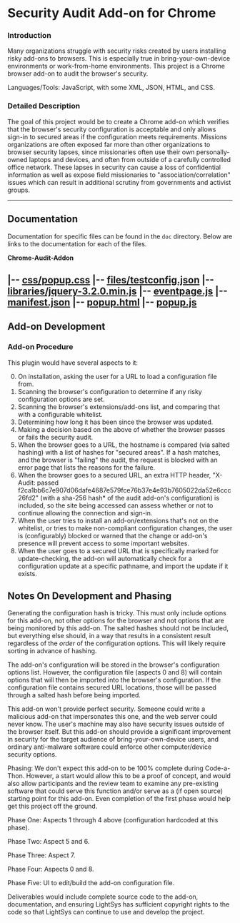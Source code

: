 # Security Audit Add-on for Chrome

### Introduction

Many organizations struggle with security risks created by users installing risky add-ons to browsers. This is especially true in bring-your-own-device environments or work-from-home environments. This project is a Chrome browser add-on to audit the browser's security. 

Languages/Tools: JavaScript, with some XML, JSON, HTML, and CSS.

### Detailed Description

The goal of this project would be to create a Chrome add-on which verifies that the browser's security configuration is acceptable and only allows sign-in to secured areas if the configuration meets requirements. Missions organizations are often exposed far more than other organizations to browser security lapses, since missionaries often use their own personally-owned laptops and devices, and often from outside of a carefully controlled office network. These lapses in security can cause a loss of confidential information as well as expose field missionaries to "association/correlation" issues which can result in additional scrutiny from governments and activist groups.

---

## Documentation

Documentation for specific files can be found in the `doc` directory. Below are links to the documentation for each of the files.

**Chrome-Audit-Addon**

|-- [css/popup.css](https://github.com/LightSys/chrome-audit-addon/tree/master/doc/css/popup.css.md)
|-- [files/testconfig.json](https://github.com/LightSys/chrome-audit-addon/tree/master/doc/files/testconfig.json.md)
|-- [libraries/jquery-3.2.0.min.js](https://github.com/LightSys/chrome-audit-addon/blob/master/doc/libraries/jquery-3.2.0.min.js.md)
|-- [eventpage.js](https://github.com/LightSys/chrome-audit-addon/blob/master/doc/eventpage.js.md)
|-- [manifest.json](https://github.com/LightSys/chrome-audit-addon/blob/master/doc/manifest.json.md)
|-- [popup.html](https://github.com/LightSys/chrome-audit-addon/blob/master/doc/popup.html.md)
|-- [popup.js](https://github.com/LightSys/chrome-audit-addon/blob/master/doc/popup.js.md)
---

## Add-on Development

### Add-on Procedure 
This plugin would have several aspects to it:

0. On installation, asking the user for a URL to load a configuration file from.
1. Scanning the browser's configuration to determine if any risky configuration options are set.
2. Scanning the browser's extensions/add-ons list, and comparing that with a configurable whitelist.
3. Determining how long it has been since the browser was updated.
4. Making a decision based on the above of whether the browser passes or fails the security audit.
5. When the browser goes to a URL, the hostname is compared (via salted hashing) with a list of hashes for
"secured areas". If a hash matches, and the browser is "failing" the audit, the request is blocked with an error page
that lists the reasons for the failure.
6. When the browser goes to a secured URL, an extra HTTP header, "X-Audit: passed
f2ca1bb6c7e907d06dafe4687e579fce76b37e4e93b7605022da52e6ccc26fd2" (with a sha-256 hash* of the audit
add-on's configuration) is included, so the site being accessed can assess whether or not to continue allowing the
connection and sign-in.
7. When the user tries to install an add-on/extensions that's not on the whitelist, or tries to make non-compliant
configuration changes, the user is (configurably) blocked or warned that the change or add-on's presence will
prevent access to some important websites.
8. When the user goes to a secured URL that is specifically marked for update-checking, the add-on will automatically check for a configuration update at a specific pathname, and import the update if it exists.

## Notes On Development and Phasing

Generating the configuration hash is tricky. This must only include options for this add-on, not other options for the browser and not options that are being monitored by this add-on. The salted hashes should not be included, but everything else should, in a way that results in a consistent result regardless of the *order* of the configuration options. This will likely require sorting in advance of hashing.

The add-on's configuration will be stored in the browser's configuration options list. However, the configuration file (aspects 0 and 8) will contain options that will then be imported into the browser's configuration. If the configuration file contains secured URL locations, those will be passed through a salted hash before being imported.

This add-on won't provide perfect security. Someone could write a malicious add-on that impersonates this one, and the web server could never know. The user's machine may also have security issues outside of the browser itself. But this add-on should provide a significant improvement in security for the target audience of bring-your-own-device users, and ordinary anti-malware software could enforce other computer/device security options.

Phasing: We don't expect this add-on to be 100% complete during Code-a-Thon. However, a start would allow this to be a proof of concept, and would also allow participants and the review team to examine any pre-existing software that could serve this function and/or serve as a (if open source) starting point for this add-on. Even completion of the first phase would help get this project off the ground.

Phase One: Aspects 1 through 4 above (configuration hardcoded at this phase).

Phase Two: Aspect 5 and 6.

Phase Three: Aspect 7.

Phase Four: Aspects 0 and 8.

Phase Five: UI to edit/build the add-on configuration file.

Deliverables would include complete source code to the add-on, documentation, and ensuring LightSys has sufficient copyright rights to the code so that LightSys can continue to use and develop the project.

